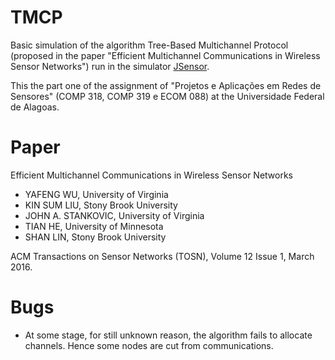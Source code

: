# TMCP

Basic simulation of the algorithm Tree-Based Multichannel Protocol (proposed
in the paper "Efficient Multichannel Communications in Wireless Sensor Networks")
run in the simulator [JSensor](https://sites.google.com/site/allalinsufal/home/eletiva-1/20161).

This the part one of the assignment of "Projetos e Aplicações em Redes de Sensores"
(COMP 318, COMP 319 e ECOM 088) at the Universidade Federal de Alagoas.

# Paper
Efficient Multichannel Communications in Wireless Sensor Networks

- YAFENG WU, University of Virginia
- KIN SUM LIU, Stony Brook University
- JOHN A. STANKOVIC, University of Virginia
- TIAN HE, University of Minnesota
- SHAN LIN, Stony Brook University

ACM Transactions on Sensor Networks (TOSN), Volume 12 Issue 1, March 2016.

# Bugs

- At some stage, for still unknown reason, the algorithm fails to allocate channels. Hence some nodes are cut from communications.
